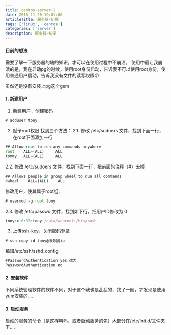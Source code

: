 ```yaml
---
title: centos-server-1
date: 2018-11-20 19:01:00
articleTitle: 服务器-初探
tags: ['linux', 'centos']
categories: ['server']
description: 服务器-初探
---
```


#### 目前的想法

需要了解一下服务器的端的知识，才可以在使用过程中不崩溃。
使用中最让我崩溃的是，我在启动pg的时候，使用root身份启动，告诉我不可以使用root身份，使用普通用户启动，告诉我没有文件的读写权限😵

虽然还是没有安装上pg这个gem


#### 1. 新建用户
1. 新建用户，创建密码
```js
# adduser tony
```
2. 赋予root权限
找到三个方法：
2.1. 修改 /etc/sudoers 文件，找到下面一行，在root下面添加一行
```js
## Allow root to run any commands anywhere
root    ALL=(ALL)     ALL
tommy   ALL=(ALL)     ALL
```
2.2. 修改 /etc/sudoers 文件，找到下面一行，把前面的注释（#）去掉
```js
## Allows people in group wheel to run all commands
%wheel    ALL=(ALL)    ALL
```
修改用户，使其属于root组:
```js
# usermod -g root tony
```
2.3. 修改 /etc/passwd 文件，找到如下行，把用户ID修改为 0
```js
tony:x:0:33:tony:/data/webroot:/bin/bash
```

3. 上传ssh-key，关闭密码登录
```js
# ssh-copy-id tony@服务器ip
```
编辑/etc/ssh/sshd_config
```js
#PasswordAuthentication yes 改为
PasswordAuthentication no
```

#### 2. 安装软件
不同系统管理软件的软件不同，对于这个我也是乱乱的，找了一圈，才发现是使用yum安装的....

#### 3. 启动服务
启动的服务的命令（是这样叫吗，或者启动服务的包）大部分在/etc/init.d/文件夹下....


